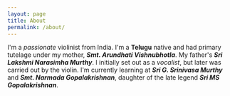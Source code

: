 ```yaml
---
layout: page
title: About
permalink: /about/
---
```

I'm a *passionate* violinist from India. I'm a **Telugu** native and had primary tutelage under my mother, **_Smt. Arundhati Vishnubhotla_**. My father's **_Sri Lakshmi Narasimha Murthy_**. I initially set out as a *vocalist*, but later was carried out by the violin. I'm currently learning at **_Sri G. Srinivasa Murthy_** and **_Smt. Narmada Gopalakrishnan_**, daughter of the late legend **_Sri MS Gopalakrishnan_**.
